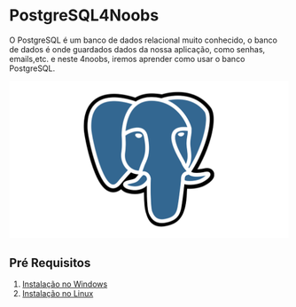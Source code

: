 # PostgreSQL4Noobs

O PostgreSQL é um banco de dados relacional muito conhecido, o banco de dados é onde guardados dados da nossa aplicação, como senhas, emails,etc. e neste 4noobs, iremos aprender como usar o banco PostgreSQL.

![Logo](assets/logo.png)

## Pré Requisitos

1. [Instalação no Windows](contents/instalacao-windows/README.md)
2. [Instalação no Linux](contents/instalacao-linux/README.md)